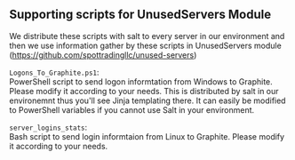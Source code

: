 ## Supporting scripts for UnusedServers Module

We distribute these scripts with salt to every server in our environment and then we use information gather by these scripts in UnusedServers module (https://github.com/spottradingllc/unused-servers)

`Logons_To_Graphite.ps1`:  
PowerShell script to send logon informtation from Windows to Graphite. Please modify it according to your needs. This is distributed by salt in our environemnt thus you'll see Jinja templating there. It can easily be modified to PowerShell variables if you cannot use Salt in your environment.

`server_logins_stats`:  
Bash script to send login informtaion from Linux to Graphite. Please modify it according to your needs.
